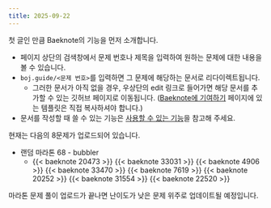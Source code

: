 ```yaml
---
title: 2025-09-22
---
```


첫 글인 만큼 Baeknote의 기능을 먼저 소개합니다.

<!--more-->

* 페이지 상단의 검색창에서 문제 번호나 제목을 입력하여 원하는 문제에 대한 내용을 볼 수 있습니다.
* `boj.guide/<문제 번호>`를 입력하면 그 문제에 해당하는 문서로 리다이렉트됩니다.
  * 그러한 문서가 아직 없을 경우, 우상단의 edit 링크로 들어가면 해당 문서를 추가할 수 있는 깃허브 페이지로 이동됩니다. ([Baeknote에 기여하기](/docs/contributing/) 페이지에 있는 템플릿은 직접 복사하셔야 합니다.)
* 문서를 작성할 때 쓸 수 있는 기능은 [사용할 수 있는 기능](/docs/guide/)을 참고해 주세요.

현재는 다음의 8문제가 업로드되어 있습니다.

* 랜덤 마라톤 68 - bubbler
  * {{< baeknote 20473 >}} {{< baeknote 33031 >}} {{< baeknote 4906 >}} {{< baeknote 33470 >}} {{< baeknote 7619 >}} {{< baeknote 20252 >}} {{< baeknote 31554 >}} {{< baeknote 22520 >}}

마라톤 문제 풀이 업로드가 끝나면 난이도가 낮은 문제 위주로 업데이트될 예정입니다.
